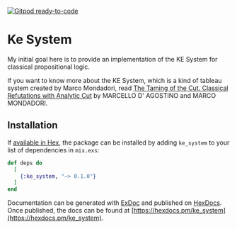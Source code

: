 [![Gitpod ready-to-code](https://img.shields.io/badge/Gitpod-ready--to--code-blue?logo=gitpod)](https://gitpod.io/#https://github.com/adolfont/ke_system)

# Ke System

My initial goal here is to provide an implementation of the KE System for classical propositional logic.

If you want to know more about the KE System, which is a kind of tableau system created by Marco Mondadori, read [
The Taming of the Cut. Classical Refutations with Analytic Cut](https://www.researchgate.net/profile/Marcello_DAgostino/publication/31089377_The_Taming_of_the_Cut_Classical_Refutations_with_Analytic_Cut/links/004635276879db86c1000000/The-Taming-of-the-Cut-Classical-Refutations-with-Analytic-Cut.pdf) by  MARCELLO D' AGOSTINO and MARCO MONDADORI.


## Installation

If [available in Hex](https://hex.pm/docs/publish), the package can be installed
by adding `ke_system` to your list of dependencies in `mix.exs`:

```elixir
def deps do
  [
    {:ke_system, "~> 0.1.0"}
  ]
end
```

Documentation can be generated with [ExDoc](https://github.com/elixir-lang/ex_doc)
and published on [HexDocs](https://hexdocs.pm). Once published, the docs can
be found at [https://hexdocs.pm/ke_system](https://hexdocs.pm/ke_system).


